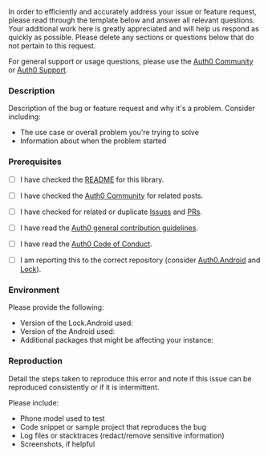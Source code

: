 In order to efficiently and accurately address your issue or feature request, please read through the template below and answer all relevant questions. Your additional work here is greatly appreciated and will help us respond as quickly as possible. Please delete any sections or questions below that do not pertain to this request.

For general support or usage questions, please use the [Auth0 Community](https://community.auth0.com/) or [Auth0 Support](https://support.auth0.com.).

### Description

Description of the bug or feature request and why it's a problem. Consider including:

- The use case or overall problem you're trying to solve
- Information about when the problem started

### Prerequisites

- [ ] I have checked the [README](https://github.com/auth0/Lock.Android/blob/master/README.md) for this library.

- [ ] I have checked the [Auth0 Community](https://community.auth0.com/) for related posts.

- [ ] I have checked for related or duplicate [Issues](https://github.com/auth0/Lock.Android/issues) and [PRs](https://github.com/auth0/Lock.Android/pulls).

- [ ] I have read the [Auth0 general contribution guidelines](https://github.com/auth0/open-source-template/blob/master/GENERAL-CONTRIBUTING.md).

- [ ] I have read the [Auth0 Code of Conduct](https://github.com/auth0/open-source-template/blob/master/CODE-OF-CONDUCT.md).

- [ ] I am reporting this to the correct repository (consider [Auth0.Android](https://github.com/auth0/Auth0.Android) and [Lock](https://github.com/auth0/lock)).

### Environment

Please provide the following:

- Version of the Lock.Android used:
- Version of the Android used:
- Additional packages that might be affecting your instance:

### Reproduction

Detail the steps taken to reproduce this error and note if this issue can be reproduced consistently or if it is intermittent.

Please include:

- Phone model used to test
- Code snippet or sample project that reproduces the bug
- Log files or stacktraces (redact/remove sensitive information)
- Screenshots, if helpful
